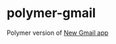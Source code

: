 polymer-gmail
=============

Polymer version of [New Gmail app](http://gmailblog.blogspot.com/2014/11/a-new-day-for-google-calendar.html)

